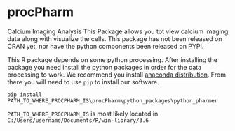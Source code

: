 # procPharm
Calcium Imaging Analysis
This Package allows you tot view calcium imaging data along with visualize the cells. This package has not been released on CRAN yet, nor have the python components been released on PYPI.

This R package depends on some python processing. After installing the package you need install the python packages in order for the data processing to work. We recommend you install [anaconda distribution](https://www.anaconda.com/distribution/). From there you will need to use `pip` to install our software. 

````
pip install PATH_TO_WHERE_PROCPHARM_IS\procPharm\python_packages\python_pharmer
````
`PATH_TO_WHERE_PROCPHARM_IS` is most likely located in `C:/Users/username/Documents/R/win-library/3.6`